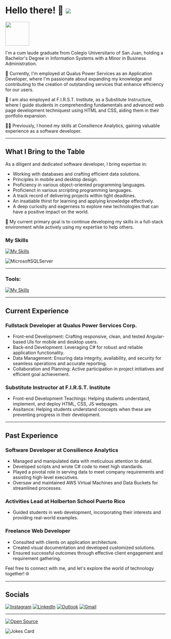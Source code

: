 
# Hello there! 👋 ![](https://komarev.com/ghpvc/?username=angel19951&label=Visitor:&abbreviated=true&color=ff69b4)

<img src="https://c.tenor.com/tWYs75jv8QwAAAAM/hello-there-obi-wan-kenobi.gif" width="75" height="75" />

I'm a cum laude graduate from Colegio Universitario of San Juan, holding a Bachelor's Degree in Information Systems with a Minor in Business Administration.

🚀 Currently, I'm employed at Qualus Power Services as an Application Developer, where I'm passionate about expanding my knowledge and contributing to the creation of outstanding services that enhance efficiency for our users.

🚀 I am also employed at F.I.R.S.T. Institute, as a Substitute Instructure, where I guide students in comprehending fundamentals and advanced web page development techniquest using HTML and CSS, aiding them in their portfolio expansion.

👨‍💻 Previously, I honed my skills at Consilience Analytics, gaining valuable experience as a software developer.

---

## What I Bring to the Table

As a diligent and dedicated software developer, I bring expertise in:

- Working with databases and crafting efficient data solutions.
- Principles in mobile and desktop design.
- Proficiency in various object-oriented programming languages.
- Proficienct in various srcripting programming languages.
- A track record of delivering projects within tight deadlines.
- An insatiable thirst for learning and applying knowledge effectively.
- A deep curiosity and eagerness to explore new technologies that can have a positive impact on the world.

🌟 My current primary goal is to continue developing my skills in a full-stack environment while actively using my expertise to help others.

### My Skills
[![My Skills](https://skillicons.dev/icons?i=angular,ts,js,cs,bootstrap,cpp,html,css,jinja,webpack,nodejs,py,sqlite,mysql,postgres,md,powershell,bash,fastapi,flask,nginx,dotnet,jest,redis,regex&perline=12)](https://skillicons.dev)

![MicrosoftSQLServer](https://img.shields.io/badge/Microsoft%20SQL%20Server-CC2927?style=for-the-badge&logo=microsoft%20sql%20server&logoColor=white)

---

### Tools:

[![My Skills](https://skillicons.dev/icons?i=git,github,gitlab,rider,pycharm,webstorm,phpstorm,vscode,visualstudio,vim,emacs,linux,ubuntu,kali,kotlin,postman,aws,azure,npm,neovim,windows,apple,wordpress&perline=12)](https://skillicons.dev)

---

## Current Experience

### Fullstack Developer at Qualus Power Services Corp.
- Front-end Development: Crafting responsive, clean, and tested Angular-based UIs for mobile and desktop users.
- Back-end Development: Leveraging C# for robust and reliable application functionality.
- Data Management: Ensuring data integrity, availability, and security for seamless operations and accurate reporting.
- Collaboration and Planning: Active participation in project initiatives and efficient goal achievement.

### Substitute Instructor at F.I.R.S.T. Institute
- Front-end Development Teachings: Helping students understand, implement, and deploy HTML, CSS, JS webpages.
- Assitance: Helping students understand concepts when these are preventing progress in their development.

---
## Past Experience

### Software Developer at Consilience Analytics

- Managed and manipulated data with meticulous attention to detail.
- Developed scripts and wrote C# code to meet high standards.
- Played a pivotal role in serving data to meet company requirements and assisting high-level executives.
- Oversaw and maintained AWS Virtual Machines and Data Buckets for streamlined processes.

### Activities Lead at Holberton School Puerto Rico

- Guided students in web development, incorporating their interests and providing real-world examples.

### Freelance Web Developer

- Consulted with clients on application architecture.
- Created visual documentation and developed customized solutions.
- Ensured successful outcomes through effective client engagement and requirement gathering.

Feel free to connect with me, and let's explore the world of technology together! 🌐

---

## Socials
[![Instagram](https://img.shields.io/badge/Instagram-%23E4405F.svg?style=for-the-badge&logo=Instagram&logoColor=white)](https://www.instagram.com/kelso_pr/)
[![LinkedIn](https://img.shields.io/badge/LinkedIn-0077B5?style=for-the-badge&logo=linkedin&logoColor=white)](https://www.linkedin.com/in/angel-gonz%C3%A1lez-834b30180/)
[![Outlook](https://img.shields.io/badge/Microsoft_Outlook-0078D4?style=for-the-badge&logo=microsoft-outlook&logoColor=white)](mailto:ag_gr@outlook.com)
[![Gmail](https://img.shields.io/badge/Gmail-D14836?style=for-the-badge&logo=gmail&logoColor=white)](mailto:agonzalezrosado123@gmail.com)




---


[![Open Source](https://badges.frapsoft.com/os/v1/open-source.svg?v=103)](https://opensource.org/)

![Jokes Card](https://readme-jokes.vercel.app/api)

